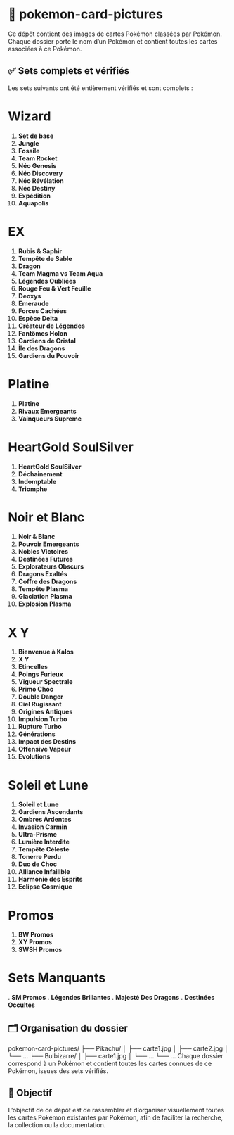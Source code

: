 # 📁 pokemon-card-pictures

Ce dépôt contient des images de cartes Pokémon classées par Pokémon.  
Chaque dossier porte le nom d’un Pokémon et contient toutes les cartes associées à ce Pokémon.

## ✅ Sets complets et vérifiés

Les sets suivants ont été entièrement vérifiés et sont complets :

# Wizard

1. **Set de base**
2. **Jungle**
3. **Fossile**
4. **Team Rocket**
5. **Néo Genesis**
6. **Néo Discovery**
6. **Néo Révélation**
7. **Néo Destiny**
8. **Expédition**
9. **Aquapolis**

# EX

1. **Rubis & Saphir**
2. **Tempête de Sable**
3. **Dragon**
4. **Team Magma vs Team Aqua**
5. **Légendes Oubliées**
6. **Rouge Feu & Vert Feuille**
7. **Deoxys**
8. **Emeraude**
9. **Forces Cachées**
10. **Espèce Delta**
11. **Créateur de Légendes**
12. **Fantômes Holon**
13. **Gardiens de Cristal**
14. **Île des Dragons**
15. **Gardiens du Pouvoir**

# Platine

1. **Platine**
2. **Rivaux Emergeants**
3. **Vainqueurs Supreme**

# HeartGold SoulSilver

1. **HeartGold SoulSilver**
2. **Déchainement**
3. **Indomptable**
4. **Triomphe**

# Noir et Blanc

1. **Noir & Blanc**
2. **Pouvoir Emergeants**
3. **Nobles Victoires**
4. **Destinées Futures**
5. **Explorateurs Obscurs**
6. **Dragons Exaltés**
7. **Coffre des Dragons**
8. **Tempête Plasma**
9. **Glaciation Plasma**
10. **Explosion Plasma**

# X Y

1. **Bienvenue à Kalos**
2. **X Y**
3. **Etincelles**
4. **Poings Furieux**
5. **Vigueur Spectrale**
6. **Primo Choc**
7. **Double Danger**
8. **Ciel Rugissant**
9. **Origines Antiques**
10. **Impulsion Turbo**
11. **Rupture Turbo**
12. **Générations**
13. **Impact des Destins**
14. **Offensive Vapeur**
15. **Evolutions**

# Soleil et Lune

1. **Soleil et Lune**
2. **Gardiens Ascendants**
3. **Ombres Ardentes**
4. **Invasion Carmin**
5. **Ultra-Prisme**
6. **Lumière Interdite**
7. **Tempête Céleste**
8. **Tonerre Perdu**
9. **Duo de Choc**
10. **Alliance Infaillble**
11. **Harmonie des Esprits**
12. **Eclipse Cosmique**

# Promos

1. **BW Promos**
2. **XY Promos**
3. **SWSH Promos**

# Sets Manquants
. **SM Promos**
. **Légendes Brillantes**
. **Majesté Des Dragons**
. **Destinées Occultes**

## 🗂️ Organisation du dossier

pokemon-card-pictures/
├── Pikachu/
│   ├── carte1.jpg
│   ├── carte2.jpg
│   └── ...
├── Bulbizarre/
│   ├── carte1.jpg
│   └── ...
└── ...
Chaque dossier correspond à un Pokémon et contient toutes les cartes connues de ce Pokémon, issues des sets vérifiés.

## 📝 Objectif

L’objectif de ce dépôt est de rassembler et d’organiser visuellement toutes les cartes Pokémon existantes par Pokémon, afin de faciliter la recherche, la collection ou la documentation.